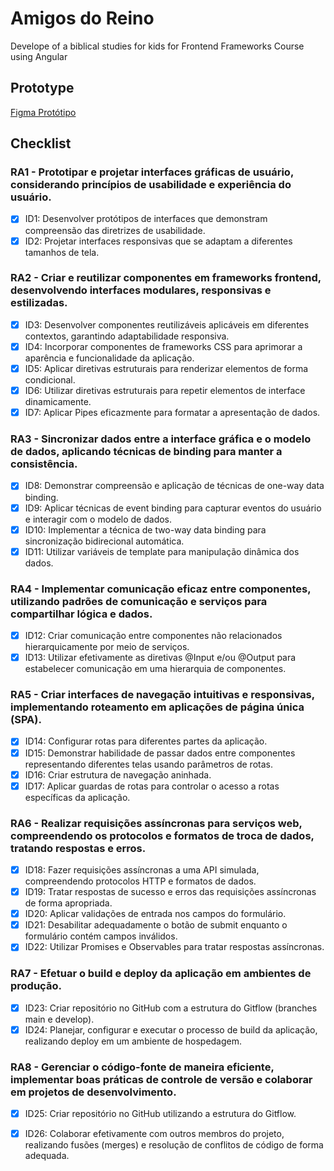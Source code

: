 # Amigos do Reino
Develope of a biblical studies for kids for Frontend Frameworks Course using Angular

## Prototype
[Figma Protótipo](https://www.figma.com/file/IZ8axwzLxRQq4HrbjIuDlk/Amigos-do-Rei?type=design&node-id=903%3A21&mode=design&t=x8KTfcT8u2m8bZeb-1)

## Checklist

### RA1 - Prototipar e projetar interfaces gráficas de usuário, considerando princípios de usabilidade e experiência do usuário.
- [x] ID1: Desenvolver protótipos de interfaces que demonstram compreensão das diretrizes de usabilidade.
- [x] ID2: Projetar interfaces responsivas que se adaptam a diferentes tamanhos de tela.

### RA2 - Criar e reutilizar componentes em frameworks frontend, desenvolvendo interfaces modulares, responsivas e estilizadas.
- [x] ID3: Desenvolver componentes reutilizáveis aplicáveis em diferentes contextos, garantindo adaptabilidade responsiva.
- [x] ID4: Incorporar componentes de frameworks CSS para aprimorar a aparência e funcionalidade da aplicação.
- [x] ID5: Aplicar diretivas estruturais para renderizar elementos de forma condicional.
- [x] ID6: Utilizar diretivas estruturais para repetir elementos de interface dinamicamente.
- [x] ID7: Aplicar Pipes eficazmente para formatar a apresentação de dados.

### RA3 - Sincronizar dados entre a interface gráfica e o modelo de dados, aplicando técnicas de binding para manter a consistência.
- [x] ID8: Demonstrar compreensão e aplicação de técnicas de one-way data binding.
- [x] ID9: Aplicar técnicas de event binding para capturar eventos do usuário e interagir com o modelo de dados.
- [x] ID10: Implementar a técnica de two-way data binding para sincronização bidirecional automática.
- [x] ID11: Utilizar variáveis de template para manipulação dinâmica dos dados.

### RA4 - Implementar comunicação eficaz entre componentes, utilizando padrões de comunicação e serviços para compartilhar lógica e dados.
- [x] ID12: Criar comunicação entre componentes não relacionados hierarquicamente por meio de serviços.
- [x] ID13: Utilizar efetivamente as diretivas @Input e/ou @Output para estabelecer comunicação em uma hierarquia de componentes.

### RA5 - Criar interfaces de navegação intuitivas e responsivas, implementando roteamento em aplicações de página única (SPA).
- [x] ID14: Configurar rotas para diferentes partes da aplicação.
- [x] ID15: Demonstrar habilidade de passar dados entre componentes representando diferentes telas usando parâmetros de rotas.
- [x] ID16: Criar estrutura de navegação aninhada.
- [x] ID17: Aplicar guardas de rotas para controlar o acesso a rotas específicas da aplicação.

### RA6 - Realizar requisições assíncronas para serviços web, compreendendo os protocolos e formatos de troca de dados, tratando respostas e erros.
- [x] ID18: Fazer requisições assíncronas a uma API simulada, compreendendo protocolos HTTP e formatos de dados.
- [x] ID19: Tratar respostas de sucesso e erros das requisições assíncronas de forma apropriada.
- [x] ID20: Aplicar validações de entrada nos campos do formulário.
- [x] ID21: Desabilitar adequadamente o botão de submit enquanto o formulário contém campos inválidos.
- [x] ID22: Utilizar Promises e Observables para tratar respostas assíncronas.

### RA7 - Efetuar o build e deploy da aplicação em ambientes de produção.
- [x] ID23: Criar repositório no GitHub com a estrutura do Gitflow (branches main e develop).
- [x] ID24: Planejar, configurar e executar o processo de build da aplicação, realizando deploy em um ambiente de hospedagem.

### RA8 - Gerenciar o código-fonte de maneira eficiente, implementar boas práticas de controle de versão e colaborar em projetos de desenvolvimento.
- [x] ID25: Criar repositório no GitHub utilizando a estrutura do Gitflow.
- [x] ID26: Colaborar efetivamente com outros membros do projeto, realizando fusões (merges) e resolução de conflitos de código de forma adequada.

